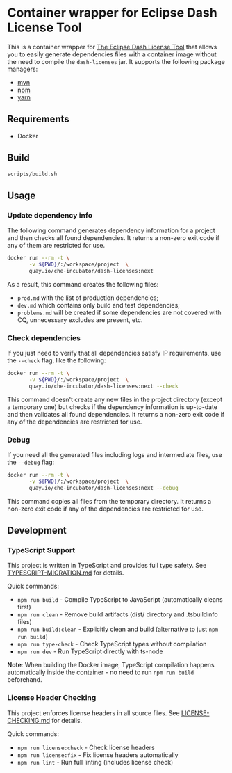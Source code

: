 # Container wrapper for Eclipse Dash License Tool

This is a container wrapper for [The Eclipse Dash License Tool](https://github.com/eclipse/dash-licenses) that allows you to easily generate dependencies files with a container image without the need to compile the `dash-licenses` jar.
It supports the following package managers:
 - [mvn](https://maven.apache.org)
 - [npm](https://docs.npmjs.com)
 - [yarn](https://yarnpkg.com)

## Requirements

- Docker

## Build

```sh
scripts/build.sh
```

## Usage

### Update dependency info

The following command generates dependency information for a project and then checks all found dependencies. It returns a non-zero exit code if any of them are restricted for use.
```sh
docker run --rm -t \
       -v ${PWD}/:/workspace/project  \
       quay.io/che-incubator/dash-licenses:next
```
As a result, this command creates the following files:
- `prod.md` with the list of production dependencies;
- `dev.md` which contains only build and test dependencies;
- `problems.md` will be created if some dependencies are not covered with CQ, unnecessary excludes are present, etc.

### Check dependencies

If you just need to verify that all dependencies satisfy IP requirements, use the `--check` flag, like the following:
```sh
docker run --rm -t \
       -v ${PWD}/:/workspace/project  \
       quay.io/che-incubator/dash-licenses:next --check
```

This command doesn't create any new files in the project directory (except a temporary one) but checks if the dependency information is up-to-date and then validates all found dependencies. It returns a non-zero exit code if any of the dependencies are restricted for use.

### Debug

If you need all the generated files including logs and intermediate files, use the `--debug` flag:

```sh
docker run --rm -t \
       -v ${PWD}/:/workspace/project  \
       quay.io/che-incubator/dash-licenses:next --debug
```

This command copies all files from the temporary directory. It returns a non-zero exit code if any of the dependencies are restricted for use.

## Development

### TypeScript Support

This project is written in TypeScript and provides full type safety. See [TYPESCRIPT-MIGRATION.md](TYPESCRIPT-MIGRATION.md) for details.

Quick commands:
- `npm run build` - Compile TypeScript to JavaScript (automatically cleans first)
- `npm run clean` - Remove build artifacts (dist/ directory and .tsbuildinfo files)
- `npm run build:clean` - Explicitly clean and build (alternative to just `npm run build`)
- `npm run type-check` - Check TypeScript types without compilation
- `npm run dev` - Run TypeScript directly with ts-node

**Note**: When building the Docker image, TypeScript compilation happens automatically inside the container - no need to run `npm run build` beforehand.

### License Header Checking

This project enforces license headers in all source files. See [LICENSE-CHECKING.md](LICENSE-CHECKING.md) for details.

Quick commands:
- `npm run license:check` - Check license headers
- `npm run license:fix` - Fix license headers automatically
- `npm run lint` - Run full linting (includes license check)
